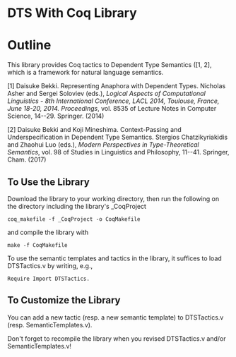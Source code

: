 # DTS With Coq Library

# Outline

This library provides Coq tactics to Dependent Type Semantics (\[1, 2\], which is a framework for natural language semantics.

\[1\] Daisuke Bekki. Representing Anaphora with Dependent Types. Nicholas Asher and Sergei Soloviev (eds.), *Logical Aspects of Computational Linguistics - 8th International Conference, LACL 2014, Toulouse, France, June 18-20, 2014. Proceedings*, vol. 8535 of Lecture Notes in Computer Science, 14--29. Springer. (2014)

\[2\] Daisuke Bekki and Koji Mineshima. Context-Passing and Underspecification in Dependent Type Semantics. Stergios Chatzikyriakidis and Zhaohui Luo (eds.), *Modern Perspectives in Type-Theoretical Semantics*, vol. 98 of Studies in Linguistics and Philosophy, 11--41. Springer, Cham. (2017)

## To Use the Library

Download the library to your working directory, then run the following on the directory including the library's _CoqProject

`coq_makefile -f _CoqProject -o CoqMakefile`

and compile the library with

`make -f CoqMakefile`

To use the semantic templates and tactics in the library, it suffices to load DTSTactics.v by writing, e.g.,

`Require Import DTSTactics.`

## To Customize the Library

You can add a new tactic (resp. a new semantic template) to DTSTactics.v (resp. SemanticTemplates.v).

Don't forget to recompile the library when you revised DTSTactics.v and/or SemanticTemplates.v!
